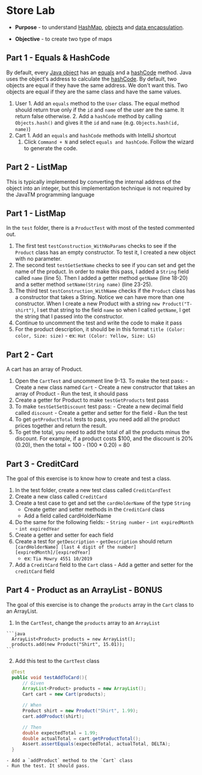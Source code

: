 # Store Lab
* **Purpose** - to understand [HashMap](https://www.youtube.com/watch?v=shs0KM3wKv8), [objects](https://docs.oracle.com/javase/tutorial/java/concepts/object.html) and [data encapsulation](https://en.wikipedia.org/wiki/Data_encapsulation).

* **Objective** - to create two type of maps

## Part 1 - Equals & HashCode
By default, every [Java object](https://docs.oracle.com/javase/7/docs/api/java/lang/Object.html) has an [equals](https://docs.oracle.com/javase/7/docs/api/java/lang/Object.html#equals) and a [hashCode](https://docs.oracle.com/javase/7/docs/api/java/lang/Object.html#hashCode) method. Java uses the object's address to calculate the [hashCode](https://en.wikipedia.org/wiki/Hash_function). By default, two objects are equal if they have the same address. We don't want this. Two objects are equal if they are the same class and have the same values.

  1. User
    1. Add an `equals` method to the `User` class. The equal method should return true only if the `id` and `name` of the user are the same. It return false otherwise.
    2. Add a `hashCode` method by calling `Objects.hash()` and gives it the `id` and `name` (e.g. `Objects.hash(id, name)`)
  2. Cart
    1. Add an `equals` and `hashCode` methods with IntelliJ shortcut
      1. Click `Command + N` and select `equals and hashCode`. Follow the wizard to generate the code.

## Part 2 - ListMap




This is typically implemented by converting the internal address of the object into an integer, but this implementation technique is not required by the JavaTM programming language


## Part 1 - ListMap
In the `test` folder, there is a `ProductTest` with most of the tested commented out.
  1. The first test `testConstruction_WithNoParams` checks to see if the `Product` class has an empty constructor. To test it, I created a new object with no parameter.
  2. The second test `testGetSetName` checks to see if you can set and get the name of the product. In order to make this pass, I added a `String` field called `name` (line 5). Then I added a getter method `getName` (line 18-20) and a setter method `setName(String name)` (line 23-25).
  3. The third test `testConstruction_WithName` checks if the `Product` class has a constructor that takes a String. Notice we can have more than one constructor. When I create a new Product with a string `new Product("T-shirt")`, I set that string to the field `name` so when I called `getName`, I get the string that I passed into the constructor.
  4. Continue to uncomment the test and write the code to make it pass
  5. For the product description, it should be in this format `title (Color: color, Size: size)`
    - ex: `Hat (Color: Yellow, Size: LG)`

## Part 2 - Cart
A cart has an array of Product.
  1. Open the `CartTest` and uncomment line 9-13. To make the test pass:
    - Create a new class named `Cart`
    - Create a new constructor that takes an array of Product
    - Run the test, it should pass
  2. Create a getter for Product to make `testGetProducts` test pass
  3. To make `testGetSetDiscount` test pass:
    - Create a new decimal field called `discount`
    - Create a getter and setter for the field
    - Run the test
  4. To get `getProductTotal` tests to pass, you need add all the product prices together and return the result.
  5. To get the total, you need to add the total of all the products minus the discount. For example, if a product costs $100, and the discount is 20% (0.20), then the total = 100 - (100 * 0.20) = 80

## Part 3 - CreditCard
The goal of this exercise is to know how to create and test a class.
  1. In the test folder, create a new test class called `CreditCardTest`
  2. Create a new class called `CreditCard`
  2. Create a test case to get and set the `cardHolderName` of the type `String`
      - Create getter and setter methods in the `CreditCard` class
      - Add a field called cardHolderName
  2. Do the same for the following fields:
    - `String number`
    - `int expiredMonth`
    - `int expiredYear`
  3. Create a getter and setter for each field
  4. Create a test for `getDescription`
    - `getDescription` should return `[cardHolderName] [last 4 digit of the number] [expiredMonth]/[expiredYear]`
      - ex: `Tia Mowry 4551 10/2019`
  5. Add a `CreditCard` field to the `Cart` class
    - Add a getter and setter for the `creditCard` field

## Part 4 - Product as an ArrayList - BONUS
The goal of this exercise is to change the `products` array in the `Cart` class to an ArrayList.
  1. In the `CartTest`, change the `products` array to an `ArrayList`

    ```java
      ArrayList<Product> products = new ArrayList();
      products.add(new Product("Shirt", 15.01));
    ```

  2. Add this test to the `CartTest` class
  ```java
    @Test
    public void testAddToCard(){
        // Given
        ArrayList<Product> products = new ArrayList();
        Cart cart = new Cart(products);

        // When
        Product shirt = new Product("Shirt", 1.99);
        cart.addProduct(shirt);

        // Then
        double expectedTotal = 1.99;
        double actualTotal = cart.getProductTotal();
        Assert.assertEquals(expectedTotal, actualTotal, DELTA);
    }
  ```
    - Add a `addProduct` method to the `Cart` class
    - Run the test. It should pass.
